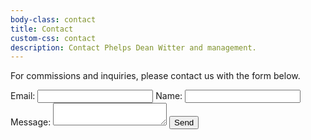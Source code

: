 ```yaml
---
body-class: contact
title: Contact
custom-css: contact
description: Contact Phelps Dean Witter and management.
---
```


For commissions and inquiries, please contact us with the form below.

<form
  action="https://formspree.io/f/xoqrzjaw"
  method="POST"
>
  <label>
    Email:
    <input type="email" name="email">
  </label>
  <label>
  	Name:
    <input type="name" name="name">
  </label>
  <label>
    Message:
    <textarea name="message"></textarea>
  </label>
  <!-- your other form fields go here -->
  <button type="submit">Send</button>
</form>
